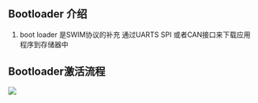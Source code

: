 ## Bootloader 介绍
1. boot loader 是SWIM协议的补充 通过UARTS SPI 或者CAN接口来下载应用程序到存储器中
## Bootloader激活流程
![](https://private-warehouse-1317335037.cos.ap-guangzhou.myqcloud.com/Test/Screenshot%202023-04-28%20161250.png)
